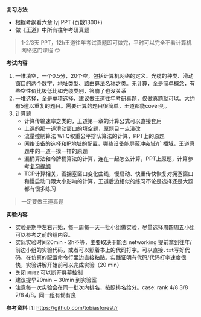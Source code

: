 **复习方法**
- 根据考纲看六章 lyj PPT (页数1300+)
- 做《王道》中所有往年考研真题
> 1-2/3天 PPT，12h王道往年考试真题即可做完，平时可以完全不看计算机网络这门课程 :smirk:


**考试内容**
1. 一堆填空，一个0.5分，20个空，包括计算机网络的定义、光缆的种类、滑动窗口的两个数字、地址类型、路由算法名称之类。无计算，全是简单概念，有些空性价比极低比如光缆类别，答崩了也没关系
2. 一堆选择，全是单项选择，建议做王道往年考研真题，仅做真题就可以。大约有5道以重复的题目。需要计算的题目很简单，王道都能cover到。
3. 计算题
   - 计算传输速率之类的，王道第一章的计算公式可以直接套用
   - 上课的那一道滑动窗口的填空题，原题目一点没改
   - 流量控制算法 WFQ权重公平排队算法的计算，PPT上的原题
   - 网络设备的选择和IP地址的配置，哪些设备能屏蔽冲突域/广播域，王道真题中的一道一摸一样的原题
   - 漏桶算法和令牌桶算法的计算，连在一起怎么计算，PPT上原题，计算参考[复习提纲](https://github.com/tobiasforest/r/blob/main/101062_%E8%AE%A1%E7%AE%97%E6%9C%BA%E7%BD%91%E7%BB%9C/%E8%AE%A1%E7%BD%91%E5%A4%8D%E4%B9%A0.md)
   - TCP计算相关，画拥塞窗口变化曲线，慢启动、快重传快恢复对拥塞窗口和慢启动门限大小影响的计算，王道后边相似的练习不论是选择还是大题都有很多练习
> 一定要做王道真题


**实验内容**
- 实验是期中左右开始，每一周每一天一批小组做实验，尽量选择周四周五小组可以参考之前的组内容。
- 实际实验时间20min - 2h不等，主要取决于能否 networking 提前拿到往年/前边小组的实验代码，或者可以照着书上的代码打字。可以直接`.txt`写好代码，在仿真的配置命令行里边直接粘贴。实践证明有代码/代码打字速度很快，实验讲解开始前可以完成实验（20 min）
- 关闭 `网络2` 可以断开屏幕控制
- 建议提早20min ~ 30min 到实验室
- 注意每一次实验会在同一批次内排名，按照排名给分。case: rank 4/8 3/8 2/8 4/8，同一组有优有良

**参考资料**
[1] https://github.com/tobiasforest/r
